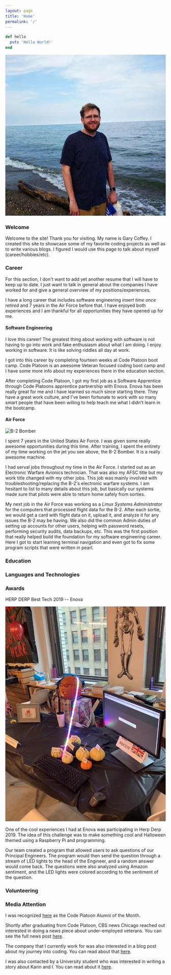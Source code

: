 ```yaml
---
layout: page
title: 'Home'
permalink: '/'
---
```


```ruby
def hello
  puts 'Hello World!'
end
```

![Profile pic of me](/images/profile.png)

### Welcome

Welcome to the site! Thank you for visiting. My name is Gary Coffey. I created this site to showcase some of my favorite coding projects as well as to write various blogs. I figured I would use this page to talk about myself (career/hobbies/etc).

### Career

For this section, I don't want to add yet another resume that I will have to keep up to date. I just want to talk in general about the companies I have worked for and give a general overview of my positions/experiences.

I have a long career that includes software engineering *insert time once retired* and 7 years in the Air Force before that. I have enjoyed both experiences and I am thankful for all opportunities they have opened up for me.

#### Software Engineering

I love this career! The greatest thing about working with software is not having to go into work and fake enthusiasm about what I am doing. I enjoy working in software. It is like solving riddles all day at work.

I got into this career by completing fourteen weeks at Code Platoon boot camp. Code Platoon is an awesome Veteran focused coding boot camp and I have some more info about my experiences there in the education section.

After completing Code Platoon, I got my first job as a Software Apprentice through Code Platoons apprentice partnership with Enova. Enova has been really great for me and I have learned so much since starting there. They have a great work culture, and I've been fortunate to work with so many smart people that have been willing to help teach me what I didn't learn in the bootcamp.

#### Air Force

![B-2 Bomber](https://media.giphy.com/media/9XsuW41ytuk3m/giphy.gif)

I spent 7 years in the United States Air Force. I was given some really awesome opportunities during this time. After training, I spent the entirety of my time working on the jet you see above, the B-2 Bomber. It is a really awesome machine.

I had serval jobs throughout my time in the Air Force. I started out as an Electronic Warfare Avionics technician. That was also my AFSC title but my work title changed with my other jobs. This job was mainly involved with troubleshooting/replacing the B-2's electronic warfare systems. I am hesitant to list to many details about this job, but basically our systems made sure that pilots were able to return home safely from sorties.

My next job in the Air Force was working as a *Linux Systems Administrator* for the computers that processed flight data for the B-2. After each sortie, we would get a card with flight data on it, upload it, and analyze it for any issues the B-2 may be having. We also did the common Admin duties of setting up accounts for other users, helping with password resets, performing security audits, data backups, etc. This was the first position that really helped build the foundation for my software engineering career. Here I got to start learning terminal navigation and even got to fix some program scripts that were written in pearl.

### Education

### Languages and Technologies

### Awards

HERP DERP Best Tech 2019 -- Enova

![Picture of herp derp project. Fake guy with jackolantern head with led lights connected to computer monitor.](/images/herp_derp.png)

One of the cool experiences I had at Enova was participating in Herp Derp 2019. The idea of this challenge was to make something cool and Halloween themed using a Raspberry Pi and programming.

Our team created a program that allowed users to ask questions of our Principal Engineers. The program would then send the question through a stream of LED lights to the head of the Engineer, and a random answer would come back. The questions were also analyzed using Amazon sentiment, and the LED lights were colored according to the sentiment of the question.

### Volunteering

### Media Attention

I was recognized [here](https://www.codeplatoon.org/gary-coffey-and-karin-matsuyama-alumni-of-the-month-october-2019/) as the Code Platoon Alumni of the Month.

Shortly after graduating from Code Platoon, CBS news Chicago reached out interested in doing a news piece about under-employed veterans. You can see the full news post [here](https://chicago.cbslocal.com/2019/09/02/code-platoon-veterans-computer-coding/).

The company that I currently work for was also interested in a blog post about my journey into coding. You can read about that [here](https://www.enova.com/blog/3-life-lessons-i-learned-on-my-road-to-software-engineering/).

I was also contacted by a University student who was interested in writing a story about Karin and I. You can read about it [here](https://news.medill.northwestern.edu/chicago/from-military-life-to-software-pro-a-chicago-coding-boot-camps-impact/).
